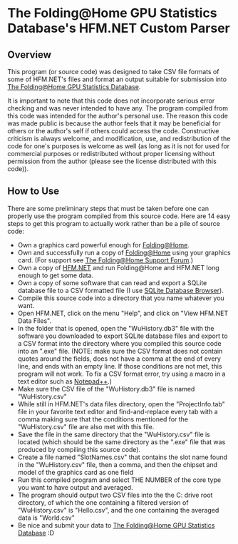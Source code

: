 The Folding@Home GPU Statistics Database's HFM.NET Custom Parser
================================================================
Overview
--------
This program (or source code) was designed to take CSV file formats of some of HFM.NET's files and format an output suitable for submission into [The Folding@Home GPU Statistics Database](http://www.compdewddevelopment.com/redirect.php?target=fah-gpu-database).

It is important to note that this code does not incorporate serious error checking and was never intended to have any. The program compiled from this code was intended for the author's personal use. The reason this code was made public is because the author feels that it may be beneficial for others or the author's self if others could access the code. Constructive criticism is always welcome, and modification, use, and redistribution of the code for one's purposes is welcome as well (as long as it is not for used for commercial purposes or redistributed without proper licensing without permission from the author (please see the license distributed with this code)).

How to Use
----------
There are some preliminary steps that must be taken before one can properly use the program compiled from this source code.
Here are 14 easy steps to get this program to actually work rather than be a pile of source code:
+ Own a graphics card powerful enough for [Folding@Home](http://folding.stanford.edu/).
+ Own and successfully run a copy of [Folding@Home](http://folding.stanford.edu/) using your graphics card. (For support see [The Folding@Home Support Forum](http://foldingforum.org/index.php).)
+ Own a copy of [HFM.NET](http://code.google.com/p/hfm-net/) and run Folding@Home and HFM.NET long enough to get some data.
+ Own a copy of some software that can read and export a SQLite database file to a CSV formatted file (I use [SQLite Database Browser](https://sourceforge.net/projects/sqlitebrowser/)).
+ Compile this source code into a directory that you name whatever you want.
+ Open HFM.NET, click on the menu "Help", and click on "View HFM.NET Data Files".
+ In the folder that is opened, open the "WuHistory.db3" file with the software you downloaded to export SQLite database files and export to a CSV format into the directory where you compiled this source code into an ".exe" file.
(NOTE: make sure the CSV format does not contain quotes around the fields, does not have a comma at the end of every line, and ends with an empty line. If those conditions are not met, this program will not work. To fix a CSV format error, try using a macro in a text editor such as [Notepad++](http://notepad-plus-plus.org/).)
+ Make sure the CSV file of the "WuHistory.db3" file is named "WuHistory.csv"
+ While still in HFM.NET's data files directory, open the "ProjectInfo.tab" file in your favorite text editor and find-and-replace every tab with a comma making sure that the conditions mentioned for the "WuHistory.csv" file are also met with this file.
+ Save the file in the same directory that the "WuHistory.csv" file is located (which should be the same directory as the ".exe" file that was produced by compiling this source code).
+ Create a file named "SlotNames.csv" that contains the slot name found in the "WuHistory.csv" file, then a comma, and then the chipset and model of the graphics card as one field
+ Run this compiled program and select THE NUMBER of the core type you want to have output and averaged.
+ The program should output two CSV files into the the C: drive root directory, of which the one containing a filtered version of "WuHistory.csv" is "Hello.csv", and the one containing the averaged data is "World.csv"
+ Be nice and submit your data to [The Folding@Home GPU Statistics Database](http://www.http://compdewddevelopment.com/redirect.php?target=add-to-fah-gpu-database) :D
